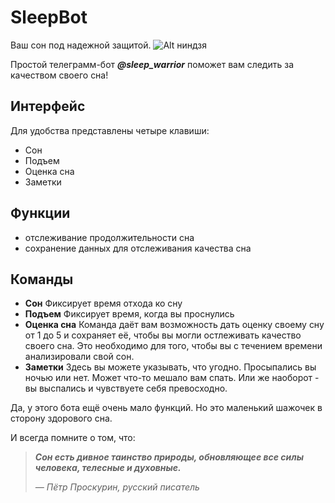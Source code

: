 # SleepBot

Ваш сон под надежной защитой.
![Alt ниндзя](https://i.pinimg.com/originals/45/de/76/45de76fc5bf3e3a10f7fa7362afb9455.jpg)

Простой телеграмм-бот ___@sleep_warrior___ поможет вам следить за качеством своего сна!

## Интерфейс
Для удобства представлены четыре клавиши:
- Сон
- Подъем
- Оценка сна
- Заметки

## Функции
- отслеживание продолжительности сна
- сохранение данных для отслеживания качества сна

## Команды
- **Сон**
Фиксирует время отхода ко сну
- **Подъем**
Фиксирует время, когда вы проснулись
- **Оценка сна**
Команда даёт вам возможность дать оценку своему сну от 1 до 5 и сохраняет её, чтобы вы могли остлеживать качество своего сна.
Это необходимо для того, чтобы вы с течением времени анализировали свой сон.
- **Заметки**
Здесь вы можете указывать, что угодно. Просыпались вы ночью или нет. Может что-то мешало вам спать.
Или же наоборот - вы выспались и чувствуете себя превосходно.

Да, у этого бота ещё очень мало функций. Но это маленький шажочек в сторону здорового сна.

И всегда помните о том, что:
> ***Сон есть дивное таинство природы, обновляющее все силы человека, телесные и духовные.***
>
> *— Пётр Проскурин, русский писатель*
